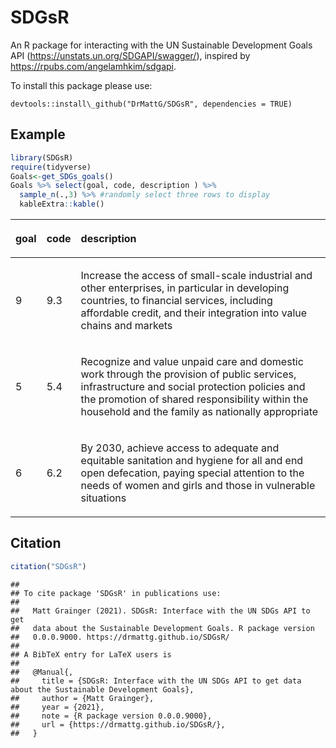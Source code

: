 SDGsR
================

An R package for interacting with the UN Sustainable Development Goals
API (<https://unstats.un.org/SDGAPI/swagger/>), inspired by
<https://rpubs.com/angelamhkim/sdgapi>.

To install this package please use:

```
devtools::install\_github("DrMattG/SDGsR", dependencies = TRUE)
```

## Example

``` r
library(SDGsR)
require(tidyverse)
Goals<-get_SDGs_goals()
Goals %>% select(goal, code, description ) %>% 
  sample_n(.,3) %>% #randomly select three rows to display
  kableExtra::kable()
```

<table>

<thead>

<tr>

<th style="text-align:left;">

goal

</th>

<th style="text-align:left;">

code

</th>

<th style="text-align:left;">

description

</th>

</tr>

</thead>

<tbody>

<tr>

<td style="text-align:left;">

9

</td>

<td style="text-align:left;">

9.3

</td>

<td style="text-align:left;">

Increase the access of small-scale industrial and other enterprises, in
particular in developing countries, to financial services, including
affordable credit, and their integration into value chains and markets

</td>

</tr>

<tr>

<td style="text-align:left;">

5

</td>

<td style="text-align:left;">

5.4

</td>

<td style="text-align:left;">

Recognize and value unpaid care and domestic work through the provision
of public services, infrastructure and social protection policies and
the promotion of shared responsibility within the household and the
family as nationally appropriate

</td>

</tr>

<tr>

<td style="text-align:left;">

6

</td>

<td style="text-align:left;">

6.2

</td>

<td style="text-align:left;">

By 2030, achieve access to adequate and equitable sanitation and hygiene
for all and end open defecation, paying special attention to the needs
of women and girls and those in vulnerable situations

</td>

</tr>

</tbody>

</table>

## Citation

``` r
citation("SDGsR")
```

    ## 
    ## To cite package 'SDGsR' in publications use:
    ## 
    ##   Matt Grainger (2021). SDGsR: Interface with the UN SDGs API to get
    ##   data about the Sustainable Development Goals. R package version
    ##   0.0.0.9000. https://drmattg.github.io/SDGsR/
    ## 
    ## A BibTeX entry for LaTeX users is
    ## 
    ##   @Manual{,
    ##     title = {SDGsR: Interface with the UN SDGs API to get data about the Sustainable Development Goals},
    ##     author = {Matt Grainger},
    ##     year = {2021},
    ##     note = {R package version 0.0.0.9000},
    ##     url = {https://drmattg.github.io/SDGsR/},
    ##   }
